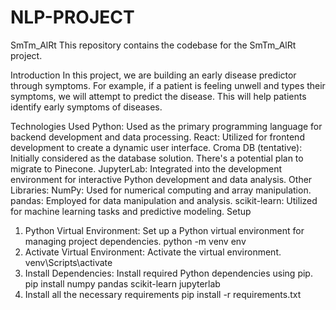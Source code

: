# NLP-PROJECT
SmTm_AlRt
This repository contains the codebase for the SmTm_AlRt project.

Introduction
In this project, we are building an early disease predictor through symptoms. For example, if a patient is feeling unwell and types their symptoms, we will attempt to predict the disease. This will help patients identify early symptoms of diseases.

Technologies Used
Python: Used as the primary programming language for backend development and data processing.
React: Utilized for frontend development to create a dynamic user interface.
Croma DB (tentative): Initially considered as the database solution. There's a potential plan to migrate to Pinecone.
JupyterLab: Integrated into the development environment for interactive Python development and data analysis.
Other Libraries:
NumPy: Used for numerical computing and array manipulation.
pandas: Employed for data manipulation and analysis.
scikit-learn: Utilized for machine learning tasks and predictive modeling.
Setup
1. Python Virtual Environment: Set up a Python virtual environment for managing project dependencies.
python -m venv env
2. Activate Virtual Environment: Activate the virtual environment.
venv\Scripts\activate
3. Install Dependencies: Install required Python dependencies using pip.
pip install numpy pandas scikit-learn jupyterlab
4. Install all the necessary requirements 
pip install -r requirements.txt